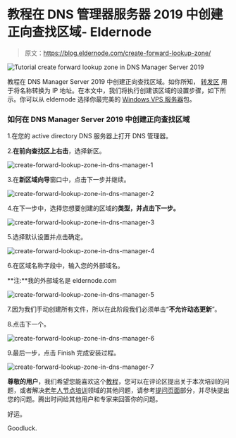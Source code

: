 # 教程在 DNS 管理器服务器 2019 中创建正向查找区域- Eldernode

> 原文：<https://blog.eldernode.com/create-forward-lookup-zone/>

![Tutorial create forward lookup zone in DNS Manager Server 2019](img/58b9df29f24a4a6511feb4245dbec8d8.png)

教程在 DNS Manager Server 2019 中创建正向查找区域。如你所知， [转发区](https://en.wikipedia.org/wiki/DNS_zone) 用于将名称转换为 IP 地址。在本文中，我们将执行创建该区域的设置步骤，如下所示。你可以从 eldernode 选择你最完美的 [Windows VPS 服务器](https://eldernode.com/windows-vps/)包。

### 如何在 DNS Manager Server 2019 中创建正向查找区域

1.在您的 active directory DNS 服务器上打开 DNS 管理器。

2.**在前向查找区上右击**，选择新区。

![create-forward-lookup-zone-in-dns-manager-1](img/632bdfd88b2f3e059a271459e3089af7.png)

3.在**新区域向导**窗口中，点击下一步并继续。

![create-forward-lookup-zone-in-dns-manager-2](img/bc189a86b19a7f80e8f7e08bc0b3a782.png)

4.在下一步中，选择您想要创建的区域的**类型，并点击下一步。**

![create-forward-lookup-zone-in-dns-manager-3](img/7d65d9b42d6c704dde871281ea7e4fab.png)

5.选择默认设置并点击确定。

![create-forward-lookup-zone-in-dns-manager-4](img/c617d035e45a0a6bc0111322c2264516.png)

6.在区域名称字段中，输入您的外部域名。

**注:**我的外部域名是 eldernode.com

![create-forward-lookup-zone-in-dns-manager-5](img/7911bceb5a9184fcbcd06c11a510dca2.png)

7.因为我们手动创建所有文件，所以在此阶段我们必须单击“**不允许动态更新**”。

8.点击下一个。

![create-forward-lookup-zone-in-dns-manager-6](img/96178d0a7424e23289cfbf0332bfcce0.png)

9.最后一步，点击 Finish 完成安装过程。

![create-forward-lookup-zone-in-dns-manager-7](img/e8879321bf576ba9a4b0889e16c8b1d0.png)

**尊敬的用户**，我们希望您能喜欢这个[教程](https://eldernode.com/category/tutorial/)，您可以在评论区提出关于本次培训的问题，或者解决[老年人节点培训](https://eldernode.com/blog/)领域的其他问题，请参考[提问页面](https://eldernode.com/ask)部分，并尽快提出您的问题。腾出时间给其他用户和专家来回答你的问题。

好运。

Goodluck.